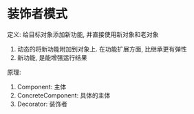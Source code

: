 # 装饰者模式
定义: 给目标对象添加新功能, 并直接使用新对象和老对象
1. 动态的将新功能附加到对象上. 在功能扩展方面, 比继承更有弹性
1. 新功能, 是能增强运行结果

原理:
1. Component: 主体
1. ConcreteComponent: 具体的主体
1. Decorator: 装饰者